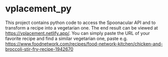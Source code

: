 # vplacement_py

This project contains python code to access the Spoonacular API and to transform a recipe into a vegetarian one. The end result can be viewed at https://vplacement.netlify.app/. You can simply paste the URL of your favorite recipe and find a similar vegetarian one, paste e.g. https://www.foodnetwork.com/recipes/food-network-kitchen/chicken-and-broccoli-stir-fry-recipe-1942670
